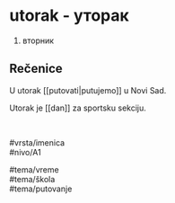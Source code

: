 # utorak - уторак

1. вторник

## Rečenice

U utorak [[putovati|putujemo]] u Novi Sad.

Utorak je [[dan]] za sportsku sekciju.

<br>

#vrsta/imenica  
#nivo/A1  

#tema/vreme  
#tema/škola  
#tema/putovanje
